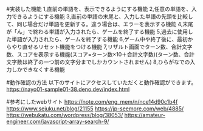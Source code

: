 #実装した機能
1,直前の単語を、表示できるようにする機能
2,任意の単語を、入力できるようにする機能
3,直前の単語の末尾と、入力した単語の先頭を比較して、同じ場合だけ単語を更新する。違う場合は、エラーを表示する機能
4,末尾が「ん」で終わる単語が入力されたら、ゲームを終了する機能
5,過去に使用した単語が入力されたら、ゲームを終了する機能
6,ゲーム中や終了後に、最初からやり直せるリセット機能をつける機能
7,リザルト画面でターン数、合計文字数、スコアを表示する機能(スコア=ターン数×10＋合計文字数)(ターン数、合計文字数は終了の一つ前の文字分までしかカウントされません)
8,ひらがなでの入力しかできなくする機能

#動作確認の方法
以下のサイトにアクセスしていただくと動作確認ができます。
https://nayo01-sample01-38.deno.dev/index.html

#参考にしたwebサイト
https://note.com/eng_mem/n/nce14d90c1b4f
https://www.sejuku.net/blog/21155
https://jp-seemore.com/web/4885/
https://webukatu.com/wordpress/blog/38053/
https://amateur-engineer.com/javascript-array-search-9/
